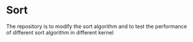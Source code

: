 # Sort
The repository is to modify the sort algorithm and to test the performance of different sort algorithm in different kernel
